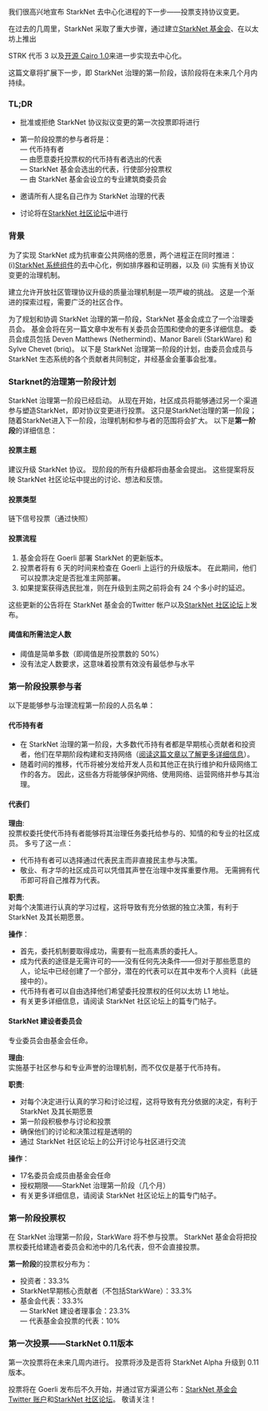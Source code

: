 我们很高兴地宣布 StarkNet 去中心化进程的下一步——投票支持协议变更。

在过去的几周里，StarkNet 采取了重大步骤，通过建立[StarkNet 基金会](https://medium.com/@StarkNet_Foundation/welcome-to-the-world-starknet-foundation-7bd55d5dbc59)、在以太坊</a>上推出

STRK 代币 3 以及[开源 Cairo 1.0](https://medium.com/starkware/open-sourcing-cairo-1-0-b3100a664bb0)来进一步实现去中心化。</p> 

这篇文章将扩展下一步，即 StarkNet 治理的第一阶段，该阶段将在未来几个月内持续。



### TL;DR

* 批准或拒绝 StarkNet 协议拟议变更的第一次投票即将进行
* 第一阶段投票的参与者将是：\
  — 代币持有者\
  — 由愿意委托投票权的代币持有者选出的代表\
  — StarkNet 基金会选出的代表，行使部分投票权\
  — 由 StarkNet 基金会设立的专业建筑商委员会

* 邀请所有人提名自己作为 StarkNet 治理的代表

* 讨论将在[StarkNet 社区论坛](https://community.starknet.io/)中进行



### 背景

为了实现 StarkNet 成为抗审查公共网络的愿景，两个进程正在同时推进：(i)[StarkNet 系统组件](https://community.starknet.io/t/starknet-decentralized-protocol-introduction/2671)的去中心化，例如排序器和证明器，以及 (ii) 实施有关协议变更的治理机制。

建立允许开放社区管理协议升级的质量治理机制是一项严峻的挑战。 这是一个渐进的探索过程，需要广泛的社区合作。

为了规划和协调 StarkNet 治理的第一阶段，StarkNet 基金会成立了一个治理委员会。 基金会将在另一篇文章中发布有关委员会范围和使命的更多详细信息。 委员会成员包括 Deven Matthews (Nethermind)、Manor Bareli (StarkWare) 和 Sylve Chevet (briq)。 以下是 StarkNet 治理第一阶段的计划，由委员会成员与 StarkNet 生态系统的各个贡献者共同制定，并经基金会董事会批准。



### Starknet的治理第一阶段计划

StarkNet 治理第一阶段已经启动。 从现在开始，社区成员将能够通过另一个渠道参与塑造StarkNet，即对协议变更进行投票。 这只是StarkNet治理的第一阶段；随着StarkNet进入下一阶段，治理机制和参与者的范围将会扩大。 以下是**第一阶段**的详细信息：



#### 投票主题

建议升级 StarkNet 协议。 现阶段的所有升级都将由基金会提出。 这些提案将反映 StarkNet 社区论坛中提出的讨论、想法和反馈。



#### 投票类型

链下信号投票（通过快照）



#### 投票流程

1. 基金会将在 Goerli 部署 StarkNet 的更新版本。
2. 投票者将有 6 天的时间来检查在 Goerli 上运行的升级版本。 在此期间，他们可以投票决定是否批准主网部署。
3. 如果提案获得选民批准，则在升级到主网之前将会有 24 个多小时的延迟。

这些更新的公告将在 StarkNet 基金会</a>的Twitter 帐户以及[StarkNet 社区论坛](https://community.starknet.io/)上发布。</p> 



#### 阈值和所需法定人数

* 阈值是简单多数（即阈值是所投票数的 50%）
* 没有法定人数要求，这意味着投票有效没有最低参与水平



### 第一阶段投票参与者

以下是能够参与治理流程第一阶段的人员名单：



#### 代币持有者

* 在 StarkNet 治理的第一阶段，大多数代币持有者都是早期核心贡献者和投资者，他们在早期阶段构建和支持网络（[阅读这篇文章以了解更多详细信息](https://medium.com/@starkware/part-3-starknet-token-design-5cc17af066c6)）。
* 随着时间的推移，代币将被分发给开发人员和其他正在执行维护和升级网络工作的各方。 因此，这些各方将能够保护网络、使用网络、运营网络并参与其治理。



#### 代表们

**理由**:\
投票权委托使代币持有者能够将其治理任务委托给参与的、知情的和专业的社区成员。 多亏了这一点：

* 代币持有者可以选择通过代表民主而非直接民主参与决策。
* 敬业、有才华的社区成员可以凭借其声誉在治理中发挥重要作用。 无需拥有代币即可将自己推荐为代表。

**职责**:\
对每个决策进行认真的学习过程，这将导致有充分依据的独立决策，有利于 StarkNet 及其长期愿景。

**操作**：

* 首先，委托机制要取得成功，需要有一批高素质的委托人。
* 成为代表的途径是无需许可的——没有任何先决条件——但对于那些愿意的人，论坛中已经创建了一个部分，潜在的代表可以在其中发布个人资料（此链接中的[](https://community.starknet.io/t/delegate-profile-thread/4049)）。
* 代币持有者可以自由选择他们希望委托投票权的任何以太坊 L1 地址。
* 有关更多详细信息，请阅读 StarkNet 社区论坛</a>上的篇专门帖子。</li> </ul> 
  
  

#### StarkNet 建设者委员会

专业委员会由基金会任命。

**理由**:\
实施基于社区参与和专业声誉的治理机制，而不仅仅是基于代币持有。

**职责**:

* 对每个决定进行认真的学习和讨论过程，这将导致有充分依据的决定，有利于 StarkNet 及其长期愿景
* 第一阶段积极参与讨论和投票
* 确保他们的讨论和决策过程是透明的
* 通过 StarkNet 社区论坛上的公开讨论与社区进行交流

**操作**：

* 17名委员会成员由基金会任命
* 授权期限——StarkNet 治理第一阶段（几个月）
* 有关更多详细信息，请阅读 StarkNet 社区论坛</a>上的篇专门帖子。</li> </ul> 
  
  

### 第一阶段投票权

在 StarkNet 治理第一阶段，StarkWare 将不参与投票。 StarkNet 基金会将把投票权委托给建造者委员会和池中的几名代表，但不会直接投票。

**第一阶段**的投票权分布为：

* 投资者：33.3%
* StarkNet早期核心贡献者（不包括StarkWare）：33.3%
* 基金会代表：33.3%\
  — StarkNet 建设者理事会：23.3%\
  — 代表基金会投票的代表：10%



### 第一次投票——StarkNet 0.11版本

第一次投票将在未来几周内进行。 投票将涉及是否将 StarkNet Alpha 升级到 0.11 版本。

投票将在 Goerli 发布后不久开始，并通过官方渠道公布：[StarkNet 基金会 Twitter 账户](https://twitter.com/StarkNetFndn)和[StarkNet 社区论坛](https://community.starknet.io/)。 敬请关注！